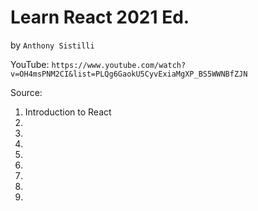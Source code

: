 # Learn React 2021 Ed.
by `Anthony Sistilli`

YouTube: `https://www.youtube.com/watch?v=OH4msPNM2CI&list=PLQg6GaokU5CyvExiaMgXP_BS5WWNBfZJN`

Source:

1. Introduction to React
2.
3.
4.
5.
6.
7.
8.
9.
